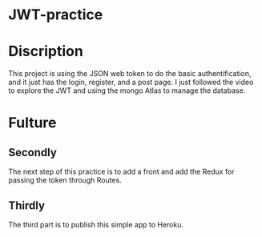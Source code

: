 # JWT-practice
# Discription 
This project is using the JSON web token to do the basic authentification, and it just has the login, register, and a post page.  I just followed the video to explore the JWT and using the mongo Atlas to manage the database. 

# Fulture

## Secondly
The next step of this practice is to add a front and add the Redux for passing the token through Routes.

## Thirdly
The third part is to publish this simple app to Heroku.  
